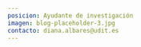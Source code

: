 ```yaml
---
posicion: Ayudante de investigación
imagen: blog-placeholder-3.jpg
contacto: diana.albares@udit.es
---
```

